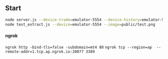 ## Start 

```bash
node server.js --device-trade=emulator-5554 --device-history=emulator-5564
node test_extract.js --device=emulator-5554 --image=public/test.png
```


#### ngrok
`ngrok http -bind-tls=false -subdomain=mt4 80`
`ngrok tcp --region=ap  --remote-addr=1.tcp.ap.ngrok.io:20077 3389`